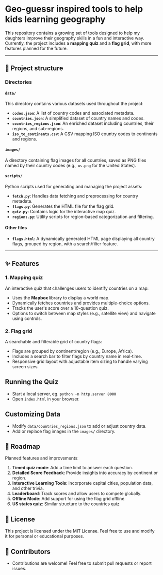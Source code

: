 # Geo-guessr inspired tools to help kids learning geography

This repository contains a growing set of tools designed to help my daughters improve their geography skills in a fun and interactive way. Currently, the project includes a **mapping quiz** and a **flag grid**, with more features planned for the future.

---

## 📂 Project structure

### Directories

#### `data/`
This directory contains various datasets used throughout the project:
- **`codes.json`**: A list of country codes and associated metadata.
- **`countries.json`**: A simplified dataset of country names and codes.
- **`countries_regions.json`**: An enriched dataset including countries, their regions, and sub-regions.
- **`iso_to_continents.csv`**: A CSV mapping ISO country codes to continents and regions.

#### `images/`
A directory containing flag images for all countries, saved as PNG files named by their country codes (e.g., `us.png` for the United States).

#### `scripts/`
Python scripts used for generating and managing the project assets:
- **`fetch.py`**: Handles data fetching and preprocessing for country metadata.
- **`flags.py`**: Generates the HTML file for the flag grid.
- **`quiz.py`**: Contains logic for the interactive map quiz.
- **`regions.py`**: Utility scripts for region-based categorization and filtering.

#### Other files
- **`flags.html`**: A dynamically generated HTML page displaying all country flags, grouped by region, with a search/filter feature.

---

## ✨ Features

### 1. Mapping quiz
An interactive quiz that challenges users to identify countries on a map:
- Uses the **Mapbox** library to display a world map.
- Dynamically fetches countries and provides multiple-choice options.
- Tracks the user's score over a 10-question quiz.
- Options to switch between map styles (e.g., satellite view) and navigate using controls.

### 2. Flag grid
A searchable and filterable grid of country flags:
- Flags are grouped by continent/region (e.g., Europe, Africa).
- Includes a search bar to filter flags by country name in real-time.
- Responsive grid layout with adjustable item sizing to handle varying screen sizes.

## Running the Quiz
- Start a local server, eg. `python -m http.server 8000`
- Open `index.html` in your browser.

## Customizing Data
- Modify `data/countries_regions.json` to add or adjust country data.
- Add or replace flag images in the `images/` directory.

## 🚀 Roadmap

Planned features and improvements:
1. **Timed quiz mode**: Add a time limit to answer each question.
2. **Detailed Score Feedback**: Provide insights into accuracy by continent or region.
3. **Interactive Learning Tools**: Incorporate capital cities, population data, and other trivia.
4. **Leaderboard**: Track scores and allow users to compete globally.
5. **Offline Mode**: Add support for using the flag grid offline.
6. **US states quiz**: Similar structure to the countries quiz

## 📜 License
This project is licensed under the MIT License. Feel free to use and modify it for personal or educational purposes.

## 👥 Contributors
- Contributions are welcome! Feel free to submit pull requests or report issues.
